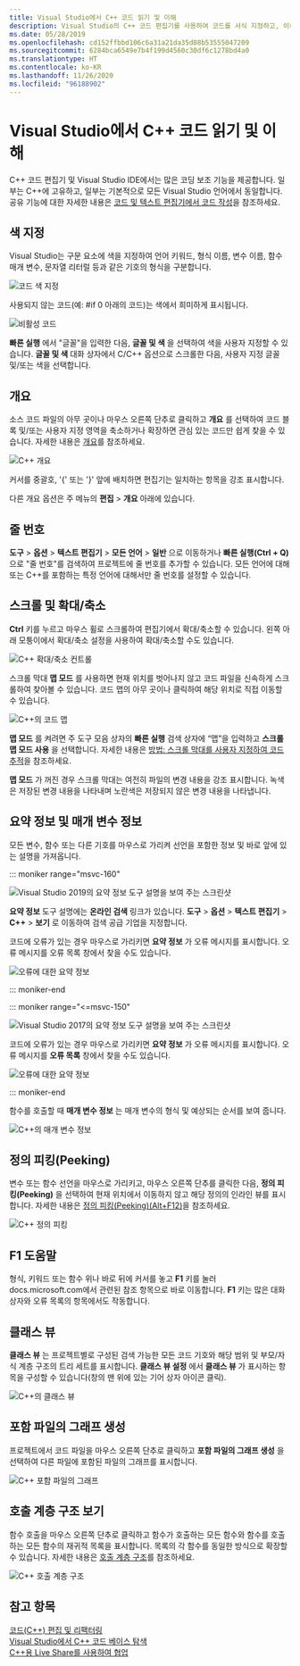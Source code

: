 ```yaml
---
title: Visual Studio에서 C++ 코드 읽기 및 이해
description: Visual Studio의 C++ 코드 편집기를 사용하여 코드를 서식 지정하고, 이해합니다.
ms.date: 05/28/2019
ms.openlocfilehash: cd152ffbbd106c6a31a21da35d08b53555047209
ms.sourcegitcommit: 6284bca6549e7b4f199d4560c30df6c1278bd4a0
ms.translationtype: HT
ms.contentlocale: ko-KR
ms.lasthandoff: 11/26/2020
ms.locfileid: "96188902"
---
```

# <a name="read-and-understand-c-code-in-visual-studio"></a>Visual Studio에서 C++ 코드 읽기 및 이해

C++ 코드 편집기 및 Visual Studio IDE에서는 많은 코딩 보조 기능을 제공합니다. 일부는 C++에 고유하고, 일부는 기본적으로 모든 Visual Studio 언어에서 동일합니다. 공유 기능에 대한 자세한 내용은 [코드 및 텍스트 편집기에서 코드 작성](/visualstudio/ide/writing-code-in-the-code-and-text-editor)을 참조하세요.  

## <a name="colorization"></a>색 지정

Visual Studio는 구문 요소에 색을 지정하여 언어 키워드, 형식 이름, 변수 이름, 함수 매개 변수, 문자열 리터럴 등과 같은 기호의 형식을 구분합니다.

![코드 색 지정](../ide/media/code-outline-colorization.png "C++ 색 지정")

사용되지 않는 코드(예: #if 0 아래의 코드)는 색에서 희미하게 표시됩니다.

![비활성 코드](../ide/media/inactive-code-cpp.png "C++ 비활성 코드")

**빠른 실행** 에서 "글꼴"을 입력한 다음, **글꼴 및 색** 을 선택하여 색을 사용자 지정할 수 있습니다. **글꼴 및 색** 대화 상자에서 C/C++ 옵션으로 스크롤한 다음, 사용자 지정 글꼴 및/또는 색을 선택합니다.

## <a name="outlining"></a>개요

소스 코드 파일의 아무 곳이나 마우스 오른쪽 단추로 클릭하고 **개요** 를 선택하여 코드 블록 및/또는 사용자 지정 영역을 축소하거나 확장하면 관심 있는 코드만 쉽게 찾을 수 있습니다. 자세한 내용은 [개요](/visualstudio/ide/outlining)를 참조하세요.

![C&#43;&#43; 개요](../ide/media/vs2015_cpp_outlining.png "개요")

커서를 중괄호, '{' 또는 '}' 앞에 배치하면 편집기는 일치하는 항목을 강조 표시합니다.

다른 개요 옵션은 주 메뉴의 **편집** > **개요** 아래에 있습니다.

## <a name="line-numbers"></a>줄 번호

**도구** > **옵션** > **텍스트 편집기** > **모든 언어** > **일반** 으로 이동하거나 **빠른 실행(Ctrl + Q)** 으로 "줄 번호"를 검색하여 프로젝트에 줄 번호를 추가할 수 있습니다. 모든 언어에 대해 또는 C++를 포함하는 특정 언어에 대해서만 줄 번호를 설정할 수 있습니다.

## <a name="scroll-and-zoom"></a>스크롤 및 확대/축소

**Ctrl** 키를 누르고 마우스 휠로 스크롤하여 편집기에서 확대/축소할 수 있습니다. 왼쪽 아래 모퉁이에서 확대/축소 설정을 사용하여 확대/축소할 수도 있습니다.

![C&#43;&#43; 확대/축소 컨트롤](../ide/media/zoom-control.png "확대/축소 컨트롤")

스크롤 막대 **맵 모드** 를 사용하면 현재 위치를 벗어나지 않고 코드 파일을 신속하게 스크롤하여 찾아볼 수 있습니다. 코드 맵의 아무 곳이나 클릭하여 해당 위치로 직접 이동할 수 있습니다.

![C&#43;&#43;의 코드 맵](../ide/media/vs2015-cpp-code-map.png "코드 맵")

**맵 모드** 를 켜려면 주 도구 모음 상자의 **빠른 실행** 검색 상자에 “맵”을 입력하고 **스크롤 맵 모드 사용** 을 선택합니다. 자세한 내용은 [방법: 스크롤 막대를 사용자 지정하여 코드 추적](/visualstudio/ide/how-to-track-your-code-by-customizing-the-scrollbar)을 참조하세요.

**맵 모드** 가 꺼진 경우 스크롤 막대는 여전히 파일의 변경 내용을 강조 표시합니다. 녹색은 저장된 변경 내용을 나타내며 노란색은 저장되지 않은 변경 내용을 나타냅니다.

## <a name="quick-info-and-parameter-info"></a>요약 정보 및 매개 변수 정보

모든 변수, 함수 또는 다른 기호를 마우스로 가리켜 선언을 포함한 정보 및 바로 앞에 있는 설명을 가져옵니다.

::: moniker range="msvc-160"

![Visual Studio 2019의 요약 정보 도구 설명을 보여 주는 스크린샷](../ide/media/quick-info-vs2019.png "요약 정보")

**요약 정보** 도구 설명에는 **온라인 검색** 링크가 있습니다. **도구** > **옵션** > **텍스트 편집기** > **C++**  > **보기** 로 이동하여 검색 공급 기업을 지정합니다.

코드에 오류가 있는 경우 마우스로 가리키면 **요약 정보** 가 오류 메시지를 표시합니다. 오류 메시지를 오류 목록 창에서 찾을 수도 있습니다.

![오류에 대한 요약 정보](../ide/media/quickinfo-on-error.png "오류에 대한 요약 정보")

::: moniker-end

::: moniker range="<=msvc-150"

![Visual Studio 2017의 요약 정보 도구 설명을 보여 주는 스크린샷](../ide/media/quick-info.png "요약 정보")

코드에 오류가 있는 경우 마우스로 가리키면 **요약 정보** 가 오류 메시지를 표시합니다. 오류 메시지를 **오류 목록** 창에서 찾을 수도 있습니다.

![오류에 대한 요약 정보](../ide/media/quickinfo-on-error.png "오류에 대한 요약 정보")

::: moniker-end

함수를 호출할 때 **매개 변수 정보** 는 매개 변수의 형식 및 예상되는 순서를 보여 줍니다.

![C&#43;&#43;의 매개 변수 정보](../ide/media/parameter-info.png "매개 변수 정보")

## <a name="peek-definition"></a>정의 피킹(Peeking)

변수 또는 함수 선언을 마우스로 가리키고, 마우스 오른쪽 단추를 클릭한 다음, **정의 피킹(Peeking)** 을 선택하여 현재 위치에서 이동하지 않고 해당 정의의 인라인 뷰를 표시합니다. 자세한 내용은 [정의 피킹(Peeking)(Alt+F12)](/visualstudio/ide/how-to-view-and-edit-code-by-using-peek-definition-alt-plus-f12)을 참조하세요.

![C&#43;&#43; 정의 피킹](../ide/media/vs2015_cpp_peek_definition.png "vs2015_cpp_peek_definition")

## <a name="f1-help"></a>F1 도움말

형식, 키워드 또는 함수 위나 바로 뒤에 커서를 놓고 **F1** 키를 눌러 docs.microsoft.com에서 관련된 참조 항목으로 바로 이동합니다. **F1** 키는 많은 대화 상자와 오류 목록의 항목에서도 작동합니다.

## <a name="class-view"></a>클래스 뷰

**클래스 뷰** 는 프로젝트별로 구성된 검색 가능한 모든 코드 기호와 해당 범위 및 부모/자식 계층 구조의 트리 세트를 표시합니다. **클래스 뷰 설정** 에서 **클래스 뷰** 가 표시하는 항목을 구성할 수 있습니다(창의 맨 위에 있는 기어 상자 아이콘 클릭).

![C&#43;&#43;의 클래스 뷰](../ide/media/class-view.png "클래스 뷰")

## <a name="generate-graph-of-include-files"></a>포함 파일의 그래프 생성

프로젝트에서 코드 파일을 마우스 오른쪽 단추로 클릭하고 **포함 파일의 그래프 생성** 을 선택하여 다른 파일에 포함된 파일의 그래프를 표시합니다.

![C&#43;&#43; 포함 파일의 그래프](../ide/media/vs2015_cpp_include_graph.png "vs2015_cpp_include_graph")

## <a name="view-call-hierarchy"></a>호출 계층 구조 보기

함수 호출을 마우스 오른쪽 단추로 클릭하고 함수가 호출하는 모든 함수와 함수를 호출하는 모든 함수의 재귀적 목록을 표시합니다. 목록의 각 함수를 동일한 방식으로 확장할 수 있습니다. 자세한 내용은 [호출 계층 구조](/visualstudio/ide/reference/call-hierarchy)를 참조하세요.

![C&#43;&#43; 호출 계층 구조](../ide/media/vs2015_cpp_call_hierarchy.png "vs2015_cpp_call_hierarchy")

## <a name="see-also"></a>참고 항목

[코드(C++) 편집 및 리팩터링](writing-and-refactoring-code-cpp.md)</br>
[Visual Studio에서 C++ 코드 베이스 탐색](navigate-code-cpp.md)</br>
[C++용 Live Share를 사용하여 협업](live-share-cpp.md)
